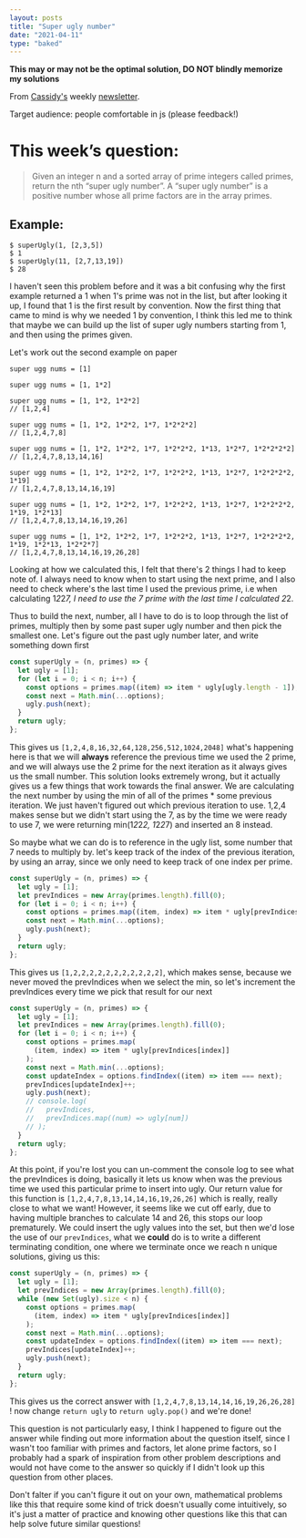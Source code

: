 ```yaml
---
layout: posts
title: "Super ugly number"
date: "2021-04-11"
type: "baked"
---
```


**This may or may not be the optimal solution, DO NOT blindly memorize my solutions**

From [Cassidy's](https://twitter.com/cassidoo) weekly [newsletter](https://buttondown.email/cassidoo/archive/8db4e69f-1ffd-40ef-8f35-1d327eb63ddf).

Target audience: people comfortable in js (please feedback!)

# This week’s question:
> Given an integer n and a sorted array of prime integers called primes, return the nth “super ugly number”. A “super ugly number” is a positive number whose all prime factors are in the array primes.

## Example:

```
$ superUgly(1, [2,3,5])
$ 1
$ superUgly(11, [2,7,13,19])
$ 28
```

I haven't seen this problem before and it was a bit confusing why the first example returned a 1 when 1's prime was not in the list, but after looking it up, I found that 1 is the first result by convention. Now the first thing that came to mind is why we needed 1 by convention, I think this led me to think that maybe we can build up the list of super ugly numbers starting from 1, and then using the primes given.

Let's work out the second example on paper

```
super ugg nums = [1]

super ugg nums = [1, 1*2]

super ugg nums = [1, 1*2, 1*2*2]
// [1,2,4]

super ugg nums = [1, 1*2, 1*2*2, 1*7, 1*2*2*2]
// [1,2,4,7,8]

super ugg nums = [1, 1*2, 1*2*2, 1*7, 1*2*2*2, 1*13, 1*2*7, 1*2*2*2*2]
// [1,2,4,7,8,13,14,16]

super ugg nums = [1, 1*2, 1*2*2, 1*7, 1*2*2*2, 1*13, 1*2*7, 1*2*2*2*2, 1*19]
// [1,2,4,7,8,13,14,16,19]

super ugg nums = [1, 1*2, 1*2*2, 1*7, 1*2*2*2, 1*13, 1*2*7, 1*2*2*2*2, 1*19, 1*2*13]
// [1,2,4,7,8,13,14,16,19,26]

super ugg nums = [1, 1*2, 1*2*2, 1*7, 1*2*2*2, 1*13, 1*2*7, 1*2*2*2*2, 1*19, 1*2*13, 1*2*2*7]
// [1,2,4,7,8,13,14,16,19,26,28]
```

Looking at how we calculated this, I felt that there's 2 things I had to keep note of. I always need to know when to start using the next prime, and I also need to check where's the last time I used the previous prime, i.e when calculating 1*2*2*7, I need to use the 7 prime with the last time I calculated 2*2.

Thus to build the next, number, all I have to do is to loop through the list of primes, multiply then by some past super ugly number and then pick the smallest one. Let's figure out the past ugly number later, and write something down first

```js
const superUgly = (n, primes) => {
  let ugly = [1];
  for (let i = 0; i < n; i++) {
    const options = primes.map((item) => item * ugly[ugly.length - 1]);
    const next = Math.min(...options);
    ugly.push(next);
  }
  return ugly;
};
```

This gives us `[1,2,4,8,16,32,64,128,256,512,1024,2048]` what's happening here is that we will **always** reference the previous time we used the 2 prime, and we will always use the 2 prime for the next iteration as it always gives us the small number. This solution looks extremely wrong, but it actually gives us a few things that work towards the final answer. We are calculating the next number by using the min of all of the primes * some previous iteration. We just haven't figured out which previous iteration to use. 1,2,4 makes sense but we didn't start using the 7, as by the time we were ready to use 7, we were returning min(1*2*2*2, 1*2*2*7) and inserted an 8 instead.

So maybe what we can do is to reference in the ugly list, some number that 7 needs to multiply by. let's keep track of the index of the previous iteration, by using an array, since we only need to keep track of one index per prime.

```js
const superUgly = (n, primes) => {
  let ugly = [1];
  let prevIndices = new Array(primes.length).fill(0);
  for (let i = 0; i < n; i++) {
    const options = primes.map((item, index) => item * ugly[prevIndices[index]]);
    const next = Math.min(...options);
    ugly.push(next);
  }
  return ugly;
};
```

This gives us `[1,2,2,2,2,2,2,2,2,2,2,2]`, which makes sense, because we never moved the prevIndices when we select the min, so let's increment the prevIndices every time we pick that result for our next

```js
const superUgly = (n, primes) => {
  let ugly = [1];
  let prevIndices = new Array(primes.length).fill(0);
  for (let i = 0; i < n; i++) {
    const options = primes.map(
      (item, index) => item * ugly[prevIndices[index]]
    );
    const next = Math.min(...options);
    const updateIndex = options.findIndex((item) => item === next);
    prevIndices[updateIndex]++;
    ugly.push(next);
    // console.log(
    //   prevIndices,
    //   prevIndices.map((num) => ugly[num])
    // );
  }
  return ugly;
};
```

At this point, if you're lost you can un-comment the console log to see what the prevIndices is doing, basically it lets us know when was the previous time we used this particular prime to insert into ugly. Our return value for this function is `[1,2,4,7,8,13,14,14,16,19,26,26]` which is really, really close to what we want! However, it seems like we cut off early, due to having multiple branches to calculate 14 and 26, this stops our loop prematurely. We could insert the ugly values into the set, but then we'd lose the use of our `prevIndices`, what we **could** do is to write a different terminating condition, one where we terminate once we reach n unique solutions, giving us this:

```js
const superUgly = (n, primes) => {
  let ugly = [1];
  let prevIndices = new Array(primes.length).fill(0);
  while (new Set(ugly).size < n) {
    const options = primes.map(
      (item, index) => item * ugly[prevIndices[index]]
    );
    const next = Math.min(...options);
    const updateIndex = options.findIndex((item) => item === next);
    prevIndices[updateIndex]++;
    ugly.push(next);
  }
  return ugly;
};
```

This gives us the correct answer with `[1,2,4,7,8,13,14,14,16,19,26,26,28]` ! now change `return ugly` to `return ugly.pop()` and we're done!

This question is not particularly easy, I think I happened to figure out the answer while finding out more information about the question itself,  since I wasn't too familiar with primes and factors, let alone prime factors, so I probably had a spark of inspiration from other problem descriptions and would not have come to the answer so quickly if I didn't look up this question from other places.

Don't falter if you can't figure it out on your own, mathematical problems like this that require some kind of trick doesn't usually come intuitively, so it's just a matter of practice and knowing other questions like this that can help solve future similar questions!
